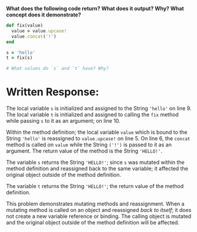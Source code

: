 **What does the following code return? What does it output? Why? What concept does it demonstrate?**

```ruby
def fix(value)
  value = value.upcase!
  value.concat('!')
end

s = 'hello'
t = fix(s)

# What values do `s` and `t` have? Why?
```

# Written Response:

The local variable `s` is initialized and assigned to the String `'hello'` on line 9. The local variable `t` is initialized and assigned to calling the `fix` method while passing `s` to it as an argument; on line 10.

Within the method definition; the local variable `value` which is bound to the String `'hello'` is reassigned to `value.upcase!` on line 5. On line 6, the `concat` method is called on `value` while the String `('!')` is passed to it as an argument. The return value of the method is the String `'HELLO!'`.

The variable `s` returns the String `'HELLO!'`; since `s` was mutated within the method definition and reassigned back to the same variable; it affected the original object outside of the method definition.

The variable `t` returns the String `'HELLO!'`; the return value of the method definition.

This problem demonstrates mutating methods and reassignment. When a mutating method is called on an object and reassigned *back to itself*; it does not create a new variable reference or binding. The calling object is mutated and the original object outside of the method definition will be affected.